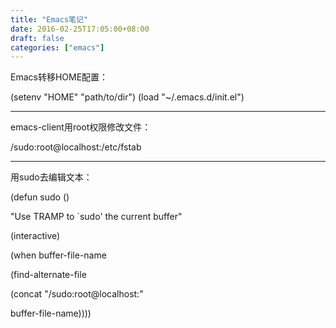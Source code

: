 ```yaml
---
title: "Emacs笔记"
date: 2016-02-25T17:05:00+08:00
draft: false
categories: ["emacs"]
---
```


Emacs转移HOME配置：

(setenv "HOME" "path/to/dir")
(load "~/.emacs.d/init.el")

------

emacs-client用root权限修改文件：

/sudo:root@localhost:/etc/fstab

------

用sudo去编辑文本：

(defun sudo ()

"Use TRAMP to `sudo' the current buffer"

(interactive)

(when buffer-file-name

(find-alternate-file

(concat "/sudo:root@localhost:"

buffer-file-name))))